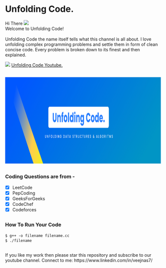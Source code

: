 <h1>Unfolding Code.</h1>
<p>
Hi There <img src="https://media.giphy.com/media/hvRJCLFzcasrR4ia7z/giphy.gif" width="25px"><br/>
  Welcome to Unfolding Code!
  <br/>
  <br/>
  Unfolding Code the name itself tells what this channel is all about. I love unfolding complex programming problems and settle them in form of clean concise code. Every problem is broken down to its finest and then explained.</p> 
  
  <p><img src="https://upload.wikimedia.org/wikipedia/commons/0/09/YouTube_full-color_icon_%282017%29.svg" width="25px" margin-top="20px" >
  <a href="https://www.youtube.com/channel/UCyglJZno21QmytNG0V6DSnQ/featured">Unfolding Code Youtube.</a><br/><br/></p>
<p align="center">
<img src="https://github.com/SanjeevYadavcr7/UnfoldingCode./blob/main/Group%2048.jpg" width="100%" height="280px">

## <h3> Coding Questions are from - </h3>
- [x] LeetCode <br/>
- [x] PepCoding <br/>
- [x] GeeksForGeeks <br/>
- [x] CodeChef <br/>
- [x] Codeforces<br/>

## <h3>How To Run Your Code</h3>
```
$ g++ -o filename filename.cc
$ ./filename
```
<br/>
If you like my work then please star this repository and subscribe to our youtube channel. 
Connect to me: https://www.linkedin.com/in/veejnas7/
